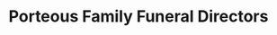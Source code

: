 ---
title: "Porteous Family Funeral Directors"
url: /edinburgh/porteous-family-funeral-directors/
shop: funeral directors
---